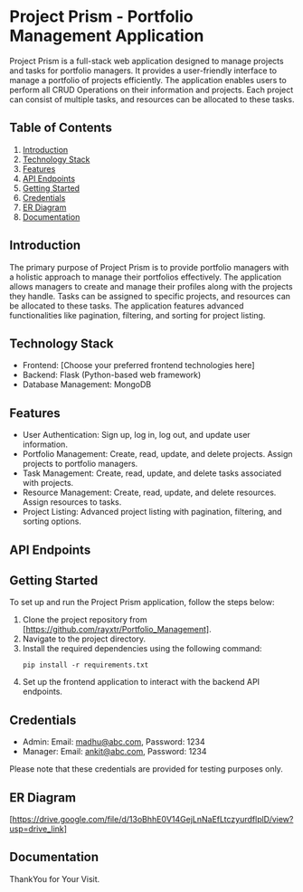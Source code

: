  
# Project Prism - Portfolio Management Application

Project Prism is a full-stack web application designed to manage projects and tasks for portfolio managers. It provides a user-friendly interface to manage a portfolio of projects efficiently. The application enables users to perform all CRUD Operations on  their information and projects. Each project can consist of multiple tasks, and resources can be allocated to these tasks.

## Table of Contents

1. [Introduction](#introduction)
2. [Technology Stack](#technology-stack)
3. [Features](#features)
4. [API Endpoints](#api-endpoints)
5. [Getting Started](#getting-started)
6. [Credentials](#credentials)
7. [ER Diagram](#er-diagram)
8. [Documentation](#documentation)


## Introduction

The primary purpose of Project Prism is to provide portfolio managers with a holistic approach to manage their portfolios effectively. The application allows managers to create and manage their profiles along with the projects they handle. Tasks can be assigned to specific projects, and resources can be allocated to these tasks. The application features advanced functionalities like pagination, filtering, and sorting for project listing.

## Technology Stack

- Frontend: [Choose your preferred frontend technologies here]
- Backend: Flask (Python-based web framework)
- Database Management: MongoDB

## Features

- User Authentication: Sign up, log in, log out, and update user information.
- Portfolio Management: Create, read, update, and delete projects. Assign projects to portfolio managers.
- Task Management: Create, read, update, and delete tasks associated with projects.
- Resource Management: Create, read, update, and delete resources. Assign resources to tasks.
- Project Listing: Advanced project listing with pagination, filtering, and sorting options.

## API Endpoints



## Getting Started

To set up and run the Project Prism application, follow the steps below:

1. Clone the project repository from [https://github.com/rayxtr/Portfolio_Management].
2. Navigate to the project directory.
3. Install the required dependencies using the following command:
   ```
   pip install -r requirements.txt
   ```
4. Set up the frontend application to interact with the backend API endpoints.

## Credentials

- Admin: Email: madhu@abc.com, Password: 1234
- Manager: Email: ankit@abc.com, Password: 1234

Please note that these credentials are provided for testing purposes only.

## ER Diagram

[https://drive.google.com/file/d/13oBhhE0V14GejLnNaEfLtczyurdflplD/view?usp=drive_link]

## Documentation



ThankYou for Your Visit.


